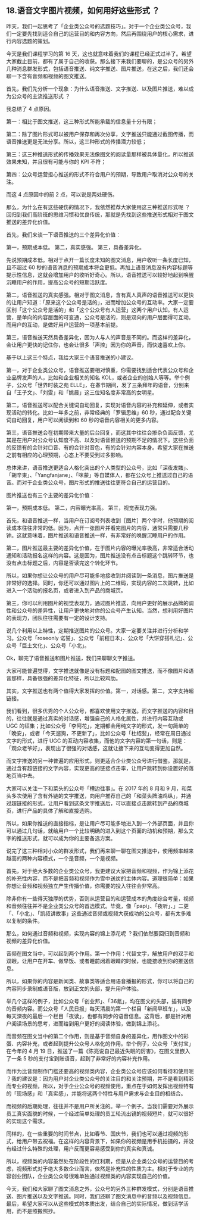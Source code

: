 ## 18.语音文字图片视频，如何用好这些形式 ？
昨天，我们一起思考了「企业类公众号的选题技巧」。对于一个企业类公众号，我们一定要先找到适合自己的运营目的和内容方向，然后再围绕用户的核心需求，进行内容选题的策划。


今天是我们课程学习的第 16 天，这也就意味着我们的课程已经正式过半了。希望大家截止目前，都有了属于自己的收获。那么接下来我们要聊的，是公众号的另外几种消息群发形式，包括语音推送、纯文字推送、图片推送，在这之后，我们还会聊一下含有音频和视频的图文推送。


首先，我们先分析一个现象：为什么语音推送、文字推送、以及图片推送，难以成为公众号的主流推送形式 ？


我总结了 4 点原因。


第一：相比于图文推送，这三种形式所能承载的信息量十分有限；


第二：除了图片形式可以被用户保存和再次分享，文字推送只能通过截图传播，而语音推送更是无法分享。所以，这三种形式的传播潜力较低；


第三：这三种推送形式的传播效果无法像图文的阅读量那样被具体量化，所以推送效果未知，并且很有可能与你的 KPI 不符；


第四：公众号运营担心推送的形式不符合用户的预期，导致用户取消对公众号的关注。


而这 4 点原因中的前 2 点，可以说是两处硬伤。


那么，为什么在有这些硬伤的情况下，我依然推荐大家使用这三种推送形式呢 ？ 回归到我们高阶班的思维习惯和优良传统，那就是先找到这些推送形式相对于图文推送的差异化价值。


首先，我们来谈一下语音推送的三个差异化价值：


第一，预期成本低。
第二，真实感强。
第三，具备差异化。


先说预期成本低。相对于点开一篇长度未知的图文消息，用户收听一条长度已知，且不超过 60 秒的语音消息的预期成本将会更低。再加上语音消息没有内容标题等提示性信息，这就会增加用户的收听好奇心。所以，语音推送可以较好地起到唤醒沉睡用户的作用，提高公众号的短期活跃度。


第二，语音推送的真实感强。相对于图文消息，含有真人真声的语音推送可以更快的让用户知道：「原来这个公众号是活的」，进而增加公众号的互动率。大家一定要区别「这个公众号是活的」和「这个公众号有人运营」这两个用户认知。有人运营，是单向的内容层面的可变通，公众号是活的，则是双向的用户层面得可互动。而用户的互动，是做好用户运营的一项基本前提。


第三，语音推送天然具备差异化，因为人与人的声音是不同的。而这样的差异化，会让用户更快的记住你，也会让很多「声控」因为你的声音，而快速喜欢上你。


基于以上这三个特点，我给大家三个语音推送的小建议。


第一，对于企业类公众号，语音推送要相对慎重，你需要找到适合代表公众号和企业品牌发声的人，比如和企业相关的知名 KOL，或者企业的创始人等等。举个例子，公众号「世界时装之苑 ELLE」，在春节期间，发了三条拜年的语音，分别来自「王子文」、「刘雯」和「姚晨」这三位知名度非常高的女明星。


第二，语音推送可以配合关键词自动回复，实现对语音内容的补充和延伸，或者实现活动的转化。比如一年多之前，非常经典的「罗辑思维」60 秒，通过配合关键词自动回复，用户可以阅读到和 60 秒的语音内容相关的更多内容。


第三，语音推送会在初期带来大量的后台回复，而这其中往往会掺杂负面反馈，尤其是在用户对公众号认知度不高、以及对语音推送的预期不足的情况下。这些负面的反馈有的会针对口音、有的会针对音色，有的会针对内容本身。希望大家在推送之前有相应的心理预期，心态上不要受到过多影响。


总体来讲，语音推送更适合人格化突出的个人类型的公众号，比如「深夜发媸」、「胡辛束」、「Yangfanjane」、「咪蒙」等自媒体人，都在公众号上推送过自己的语音。而对于企业类公众号，图片形式的推送往往更符合自己的运营目的。


图片推送也有三个主要的差异化价值：


第一，预期成本低。
第二，内容曝光率高。
第三，视觉表现力强。


首先，和语音推送一样，当用户在订阅号列表收到［图片］两个字时，他预期的阅读成本往往非常的低。因为，点开一张图片并看完图片的内容，通常只需要几秒钟。这就意味着，图片推送和语音推送一样，有非常好的唤醒沉睡用户的作用。


第二，图片推送最主要的差异化价值，在于图片内容的曝光率极高，非常适合活动通知和活动报名这样的内容。这是因为，图片推送没有点击标题这个跳转环节，也没有点击标题之后，内容是否读完这个转化环节。


所以，如果你想让公众号的用户尽可能多地接收到并阅读到一条消息，图片推送是非常好的选择。同时，你还可以通过图片上的二维码，实现内容的二次跳转，比如进入一个活动的报名页，或者进入到产品的商城页。


第三，你可以利用图片的视觉表现力，通过图片推送，向用户更好的展示品牌的调性和公众号的差异性，让用户更快地对你的公众号产生认知。当然，想利用好图片的表现力，团队往往需要有一定的设计支持。


说几个利用以上特性，定期推送图片的公众号。大家一定要关注并进行分析和学习。公众号「roseonly 诺誓」、公众号「前程日本」、公众号「大饼穿搭札记」、公众号「巨土文化」、公众号「小北」。


Ok，聊完了语音推送和图片推送，我们来聊聊文字推送。


大家可能普遍觉得，文字推送就像是没有标题和配图的图文推送，而不像图片和语音那样，具备很强的差异化特征，所以比较鸡肋。


其实，文字推送也有两个值得大家发挥的价值。第一，对话感。第二，文字支持超链接。


我们看到，很多优秀的个人公众号，都喜欢使用文字推送。而文字推送的内容和目的，往往就是通过真实的对话感，增强自己的人格化属性，并进行内容互动或UGC 的征集；比如公众号「李阿花」，定期都会用纯文字的形式，发一句简单的「晚安」，或者「今天遛狗，不更新了」，比如公众号「杜绍斐」，经常在周日通过文字的形式，进行 UGC 的互动内容收集，而他的文字内容的第一句话，则是：「观众老爷好」，表现出了很强的对话感，这就让接下来的互动变得更加自然。


而文字推送的另一种普遍的应用形式，则更适合企业类公众号进行借鉴。那就是，通过含有超链接的文字内容，实现更高的链接点击率，让用户跳转到你设置好的落地页当中去。


大家可以关注一下和菜头的公众号「槽边往事」。在 2017 年的 8 月和 9 月，和菜头多次使用了含有外链的文字推送，向用户推荐自己的「和菜头牌油鸡纵」，并通过超链接的形式，让用户看到这条文字推送后，可以直接点击跳转到产品的商城页，进行产品的具体了解和直接选购。


所以，如果你推送的直接指标，是让用户尽可能多地进入到一个外部页面，并且你可以通过几句话，就给用户一个比较明确的进入到这个页面的动机和预期，那么文字的推送形式，就可以成为你的主要备选方案。


说完了这三种相对小众的群发形式，我们再来聊一聊在图文推送中，使用频率越来越高的两种内容模式，一个是音频，一个是视频。


首先，对于绝大多数的企业类公众号，我更建议大家把音频和视频，作为锦上添花的补充性内容，而不是把音频和视频作为雪中送炭的主体内容。道理很简单：如果你想让音频和视频独立产生传播价值，你需要的投入往往会非常高。


除非你有一些得天独厚的优势，否则从运营目的和运营成本的角度综合考量，视频和音频往往并不是企业类公众号的首选模式。毕竟，像「papi」、「夜听」、」二更「、「小北」、「凯叔讲故事」这些通过音频或视频大获成功的公众号，都有太多难以复制的条件。


那么，如何通过音频和视频，实现内容的锦上添花呢 ？我们依然要回归到音频和视频的差异化价值。


音频在图文当中，可以起到两个作用。第一个作用：代替文字，解放用户的双手和双眼，让用户在开车、做早饭、或者睡前闭着眼睛的时候，也能接收到你的推送信息。


所以，如果你的内容是新闻类、故事类等适合用语音播报的形式，你可以将自己的内容同步录制成语音版，放到正文的头部，提升用户体验。


举几个这样的例子，比如公众号「创业邦」、「36氪」，均在图文的头部，插有同步的音频内容。而公众号「人民日报」每天清晨的第一个栏目「新闻早班车」，以及每天深夜的最后一个栏目「夜读」，也都有同步的语音信息。这背后，都是针对用户阅读场景的思考，进而给到用户更好的阅读体验，做到锦上添花。


而音频在图文当中的第二个作用，则是基于音频自身的差异化，用作图文中的彩蛋、内容补充，或者起到提升公众号人格化的作用。举个例子，公众号「支付宝」在今年的 4 月 19 日，推送了一篇《陈亮说自己最近失眠的厉害》，在图文里嵌入了一条 5 秒的支付宝到账语音，起到了非常好的内容补充作用。


而作为比音频制作门槛还要高的视频类内容，企业类公众号应该如何看待和使用呢 ？我的建议是：因为用户对企业类公众号的关注目的和关注预期，并不是看到精彩而专业的视频，所以，对于企业公众号的视频使用，重点在于如何发挥出视频特有的「现场感」和「真实感」，并能将这两个特性与用户需求与企业目的相结合。


而视频的后期处理，往往并不是用户所关注的。举一个例子。当我们需要对外展示员工真实面貌的时候，一个经过简单处理的员工轮流出镜的视频短片，就可以很好的实现这个需求。


同样的，在一些重要的时间节点，比如春节、国庆节，我们也可以通过视频的形式，给用户带去祝福。在这样的内容背景下，如果你的视频是用手机拍摄的，并没有经过什么特殊的处理，用户反而更容易感受到你的真实和真诚。


所以，视频类的内容虽然处在阶段性的红利期，但是从企业类公众号的运营目的考虑，视频形式对于绝大多数企业而言，依然是补充性的性质为主。相对于专业的内容创业团队，企业类公众号很难单独通过视频类的内容实现自己的价值。


今天，我们和大家聊了图文消息之外，公众号的另外三种群发模式，分别是语音推送、图片推送以及文字推送。同时，我们还聊了图文消息中的音频以及视频信息。最后，希望大家可以从这些模式的本质出发，结合自己的实际情况，做到活学活用，而不是照搬照抄。


